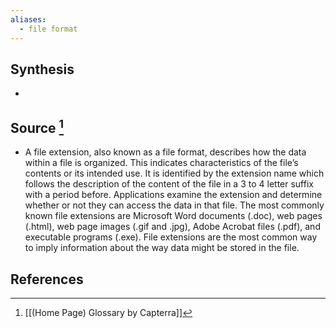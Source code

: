 ```yaml
---
aliases:
  - file format
---
```

## Synthesis
- 
## Source [^1]
- A file extension, also known as a file format, describes how the data within a file is organized. This indicates characteristics of the file’s contents or its intended use. It is identified by the extension name which follows the description of the content of the file in a 3 to 4 letter suffix with a period before. Applications examine the extension and determine whether or not they can access the data in that file. The most commonly known file extensions are Microsoft Word documents (.doc), web pages (.html), web page images (.gif and .jpg), Adobe Acrobat files (.pdf), and executable programs (.exe). File extensions are the most common way to imply information about the way data might be stored in the file.
## References

[^1]: [[(Home Page) Glossary by Capterra]]